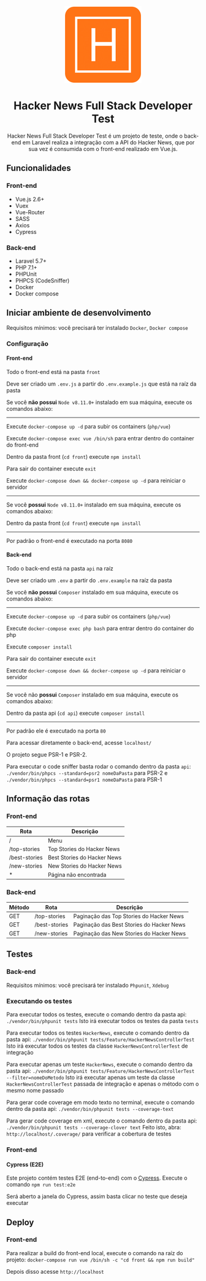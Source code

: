 <div align="center">
  <img src="./api/public/logo.webp" width="200px" alt="logo">
  <h1>Hacker News Full Stack Developer Test</h1>
</div>

<p align="center">
  Hacker News Full Stack Developer Test é um projeto de teste, onde o back-end em Laravel realiza a integração com a API do Hacker News, que por sua vez é consumida com o front-end realizado em Vue.js.
</p>

## Funcionalidades

### Front-end

* Vue.js 2.6+
* Vuex
* Vue-Router
* SASS
* Axios
* Cypress

### Back-end

* Laravel 5.7+
* PHP 7.1+
* PHPUnit
* PHPCS (CodeSniffer)
* Docker
* Docker compose

## Iniciar ambiente de desenvolvimento

Requisitos mínimos: você precisará ter instalado `Docker`, `Docker compose`

### Configuração

#### Front-end

Todo o front-end está na pasta `front`

Deve ser criado um `.env.js` a partir do `.env.example.js` que está na raíz da pasta

Se você **não possui** `Node v8.11.0+` instalado em sua máquina, execute os comandos abaixo:

---------------------------------------------------------------------------------------
Execute `docker-compose up -d` para subir os containers (`php/vue`)

Execute `docker-compose exec vue /bin/sh` para entrar dentro do container do front-end

Dentro da pasta front (`cd front`) execute `npm install`

Para sair do container execute `exit`

Execute `docker-compose down && docker-compose up -d` para reiniciar o servidor

---------------------------------------------------------------------------------------

Se você **possui** `Node v8.11.0+` instalado em sua máquina, execute os comandos abaixo:

Dentro da pasta front (`cd front`) execute `npm install`

---------------------------------------------------------------------------------------

Por padrão o front-end é executado na porta `8080`

#### Back-end

Todo o back-end está na pasta `api` na raíz

Deve ser criado um `.env` a partir do `.env.example` na raíz da pasta

Se você **não possui** `Composer` instalado em sua máquina, execute os comandos abaixo:

---------------------------------------------------------------------------------------

Execute `docker-compose up -d` para subir os containers (`php/vue`)

Execute `docker-compose exec php bash` para entrar dentro do container do php

Execute `composer install`

Para sair do container execute `exit`

Execute `docker-compose down && docker-compose up -d` para reiniciar o servidor

---------------------------------------------------------------------------------------

Se você não **possui** `Composer` instalado em sua máquina, execute os comandos abaixo:

Dentro da pasta api (`cd api`) execute `composer install`

---------------------------------------------------------------------------------------

Por padrão ele é executado na porta `80`

Para acessar diretamente o back-end, acesse `localhost/`

O projeto segue PSR-1 e PSR-2.

Para executar o code sniffer basta rodar o comando dentro da pasta `api`: `./vendor/bin/phpcs --standard=psr2 nomeDaPasta` para PSR-2 e `./vendor/bin/phpcs --standard=psr1 nomeDaPasta` para PSR-1

## Informação das rotas

### Front-end

Rota | Descrição
--- | ---
/ | Menu
/top-stories | Top Stories do Hacker News
/best-stories | Best Stories do Hacker News
/new-stories | New Stories do Hacker News
* | Página não encontrada

### Back-end

Método | Rota | Descrição |
--- | --- | ---
GET | /top-stories | Paginação das Top Stories do Hacker News
GET | /best-stories | Paginação das Best Stories do Hacker News
GET | /new-stories | Paginação das New Stories do Hacker News

## Testes

### Back-end

Requisitos mínimos: você precisará ter instalado `Phpunit`, `Xdebug`

### Executando os testes

Para executar todos os testes, execute o comando dentro da pasta api: `./vendor/bin/phpunit tests`
Isto irá executar todos os testes da pasta `tests`

Para executar todos os testes `HackerNews`, execute o comando dentro da pasta api: `./vendor/bin/phpunit tests/Feature/HackerNewsControllerTest`
Isto irá executar todos os testes da classe `HackerNewsControllerTest` de integração

Para executar apenas um teste `HackerNews`, execute o comando dentro da pasta api: `./vendor/bin/phpunit tests/Feature/HackerNewsControllerTest --filter=nomeDoMetodo`
Isto irá executar apenas um teste da classe `HackerNewsControllerTest` passada de integração e apenas o método com o mesmo nome passado

Para gerar code coverage em modo texto no terminal, execute o comando dentro da pasta api: `./vendor/bin/phpunit tests --coverage-text`

Para gerar code coverage em xml, execute o comando dentro da pasta api: `./vendor/bin/phpunit tests --coverage-clover text`
Feito isto, abra: `http://localhost/.coverage/` para verificar a cobertura de testes

### Front-end

#### Cypress (E2E)

Este projeto contém testes E2E (end-to-end) com o [Cypress](https://www.cypress.io/). Execute o comando `npm run test:e2e`

Será aberto a janela do Cypress, assim basta clicar no teste que deseja executar

## Deploy

### Front-end

Para realizar a build do front-end local, execute o comando na raíz do projeto: `docker-compose run vue /bin/sh -c "cd front && npm run build"`

Depois disso acesse `http://localhost`
